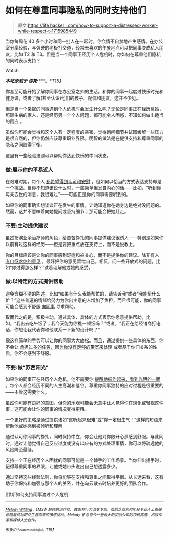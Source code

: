 # 如何在尊重同事隐私的同时支持他们

> 原文:[https://life hacker . com/how-to-support-a-distressed-worker-while-respect-t-1715985449](https://lifehacker.com/how-to-support-a-distressed-coworker-while-respecting-t-1715985449)

当你每周花 40 多个小时和同一批人在一起时，你会情不自禁地产生感情。在办公室分享经验，与强硬的老板打交道，经常去喜欢的午餐地点可以把同事变成私人朋友，比如 T2 和 T3。但是当一个同事正经历个人危机时，你如何在尊重他们隐私的同时表示支持？

Watch

***本帖原载于*** [***缪斯***](https://www.themuse.com/advice/how-to-support-a-coworker-through-a-personal-crisis-without-crossing-the-line) ***。**T15】*

你甚至可能开始了解你同事在办公室之外的生活。和你的同事一起度过快乐时光和健身课，或者了解(甚至认识)他们的孩子、配偶和朋友，这并不少见。

但是当一个亲密的同事遇到个人危机时会发生什么呢？无论是同事正在经历离婚，照顾生病的家人，还是经历另一个个人问题，都可能令人困惑，不知如何做出适当的回应 。

虽然你可能会觉得和这个人有一定程度的亲密，觉得询问细节并试图缓解一些压力是很自然的，但你仍然应该尊重职业界限。明智的做法是在提供支持和尊重同事的隐私之间取得平衡。

这里有一些经验法则可以帮助你达到快乐的中间状态。

### 做:展示你的平易近人

在艰难时期，每个人 [都希望得到认可和安慰](https://www.themuse.com/advice/the-simple-step-that-will-get-you-through-a-crisis) ，但如何以恰当的方式表达支持却是一个挑战。当你不知道该说什么时，一些简单但发自内心的话——比如，“听到你母亲去世的消息，我很难过”——可能正是你的同事需要听到的。

如果你的同事确实想谈谈正在发生的事情，让她知道你在她身边是绝对没问题的。然而，这并不意味着向她提问或坚持细节；那可能会把她赶走。

### **不要:主动提供建议**

虽然扮演业余治疗师的角色，给苦苦挣扎的同事提供建议很诱人——特别是如果你以前有过这样的经历——但是要把重点放在支持上，而不是说教上。

你的目标应该是让你的同事感到舒适和被关心，而不是提供你的建议。除非有人 [专门征求你的意见](https://www.themuse.com/advice/a-simple-test-that-will-help-you-tell-if-youre-getting-bad-advice) ，最好把你的意见留给自己。相反，问一些开放式的问题，比如“你过得怎么样？”试着理解他或她的感受。

### 做:以特定的方式提供帮助

避免含糊不清的陈述，比如“如果有什么我能帮忙的，请告诉我”或者“我能帮什么忙？”这些普遍的情绪给努力为你出主意的人增加了负担，而且很可能，你的同事可能会感到不舒服 [向同事](https://www.themuse.com/advice/how-not-to-annoy-your-contacts-when-youre-asking-for-help) 寻求帮助。

取而代之的是，积极主动，通过具体、具体的方式表示你愿意提供帮助，比如，“我出去吃午饭了；我今天能为你挑一顿饭吗？”或者，“我正在给经销商打电话，你想让我代表你和他联系一下新的设计吗？”

像这样简单的手势可以让你的同事大大放松。而且，通过提供一些具体的东西，你不会让 [承担过多的任务，因为你没有足够的带宽来处理](https://www.themuse.com/advice/5-unexpected-ways-to-deal-when-youre-overwhelmed-at-work) 或者基于你们关系的性质，你不会感到不舒服。

### **不要:做“苏西阳光”**

如果你的同事正在经历个人危机，他不需要你 [提醒他振作起来，看到光明的一面](https://www.themuse.com/advice/how-to-become-the-most-positive-person-in-your-office) 。每个人都会经历不同的人生高潮和低谷，尊重你同事独特的应对过程是很重要的——不管这需要什么。

虽然你可能有良好的意图，但你的乐观可能会无意中让人觉得你在淡化或轻视这件事，这可能会让你的同事的情况变得更糟。

一个更好的策略是通过提供诸如“这听起来很难”或“你一定很生气！”这样的短语来帮助他或她感到被倾听和理解

通过认可你同事的挣扎，同时保持中立，你会让他对你敞开心扉感到舒服。与此同时，通过让他觉得自己反应过度或没有以应有的方式处理事情，你可以将疏远他的风险降至最低。

支持一个正在经历个人困扰的同事可能是一个棘手的工作场景。当你伸出援手时，记得尊重同事的界限，让他或她带头说出自己想透露多少。

通过坚持这些经验法则，你将能够在支持和尊重之间取得平衡。从长远来看，这有助于你保持和加强与那个人的关系，并在乌云散去时培养更好的团队合作。

|缪斯如何支持同事渡过个人危机

* * *

[*<small>Melody Wilding</small>*](http://melodywilding.com/)*<small>，LMSW 是持牌治疗师、教练和行为改变专家，帮助企业家和年轻专业人士克服伴随着成功职业生涯而来的情感挑战。Melody 曾与当今一些最大的初创公司的顶级高管、出版作家和媒体人士合作。</small>*

*<small>形象由</small>*[*<small></small>*](http://www.shutterstock.com/pic-166118507/stock-vector-businessman-under-brainstorming-eps-vector-format.html)<small>*<small>(Shutterstock)组成。</small>T15】*</small>

<small></small>